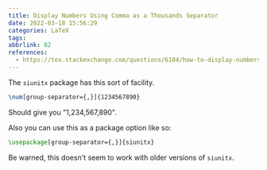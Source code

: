 ```yaml
---
title: Display Numbers Using Comma as a Thousands Separator
date: 2022-03-18 15:56:29
categories: LaTeX
tags:
abbrlink: 82
references:
  - https://tex.stackexchange.com/questions/6104/how-to-display-numbers-using-comma-as-a-thousands-separator
---
```

The `siunitx` package has this sort of facility.

```tex
\num[group-separator={,}]{1234567890}
```

Should give you "1,234,567,890".

Also you can use this as a package option like so:

```tex
\usepackage[group-separator={,}]{siunitx}
```

Be warned, this doesn't seem to work with older versions of `siunitx`.
